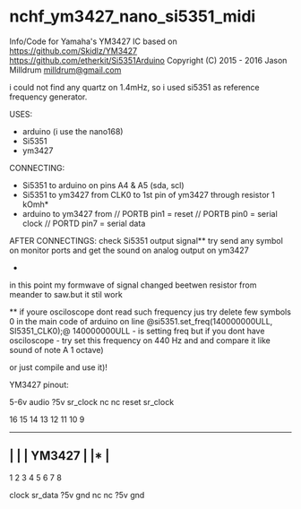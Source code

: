 # nchf_ym3427_nano_si5351_midi
Info/Code for Yamaha's YM3427 IC
based on 
  https://github.com/Skidlz/YM3427
  https://github.com/etherkit/Si5351Arduino
  Copyright (C) 2015 - 2016 Jason Milldrum <milldrum@gmail.com>
  
i could not find any quartz on 1.4mHz, so i used si5351 as reference frequency generator.

USES:
 - arduino (i use the nano168)
 - Si5351 
 - ym3427
 
CONNECTING:
  - Si5351 to arduino on pins A4 & A5 (sda, scl)
  - Si5351 to ym3427 from CLK0 to 1st pin of ym3427 through resistor 1 kOmh*
  - arduino to ym3427 from
      // PORTB pin1 = reset
      // PORTB pin0 = serial clock 
      // PORTD pin7 = serial data
      
AFTER CONNECTINGS:
  check Si5351 output signal** 
  try send any symbol on monitor ports and get the sound on analog output on ym3427
 
* 
in this point my formwave of signal changed beetwen resistor from meander to saw.but it stil work  

**
if youre osciloscope dont read such frequency jus try delete few symbols 0 in the main code of arduino
on  line  @si5351.set_freq(140000000ULL, SI5351_CLK0);@
140000000ULL - is setting freq
but if you dont have osciloscope - try set this frequency on 440 Hz and and compare it like sound of note A 1 octave)

or just compile and use it)!

YM3427 pinout:

5-6v  audio    ?5v sr_clock nc nc reset sr_clock

16    15       14  13       12 11 10    9

-------------------------------------------
|                                         |
|                  YM3427                 |
|*                                        |
-------------------------------------------

1     2        3   4        5  6  7     8

clock sr_data  ?5v gnd      nc nc ?5v   gnd
